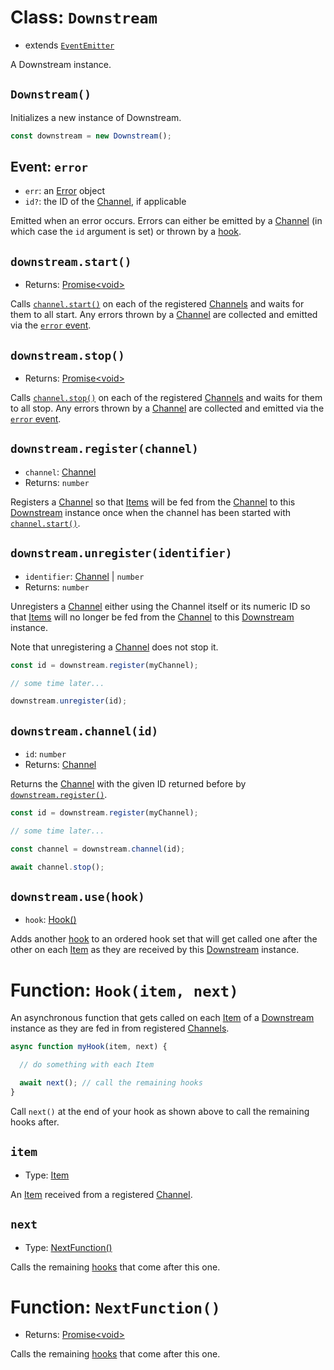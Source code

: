 # Class: `Downstream`

- extends [`EventEmitter`](https://nodejs.org/docs/latest-v12.x/api/events.html#events_class_eventemitter)

A Downstream instance.

## `Downstream()`

Initializes a new instance of Downstream.

```javascript
const downstream = new Downstream();
```

## Event: `error` 

- `err`: an [Error](https://developer.mozilla.org/en-US/docs/Web/JavaScript/Reference/Global_Objects/Error) object
- `id?`: the ID of the [Channel](./channels/channel.md), if applicable

Emitted when an error occurs. Errors can either be emitted by a [Channel](./channels/channel.md) (in which case the `id` argument is set) or thrown by a [hook](#Function:-Hook(item,-next)).

## `downstream.start()`
- Returns: [Promise\<void\>](https://developer.mozilla.org/en-US/docs/Web/JavaScript/Reference/Global_Objects/Promise)

Calls [`channel.start()`](./channels/channel.md#channel.start()) on each of the registered [Channels](./channels/channel.md) and waits for them to all start. Any errors thrown by a [Channel](./channels/channel.md) are collected and emitted via the [`error` event](#event:-error).

## `downstream.stop()`
- Returns: [Promise\<void\>](https://developer.mozilla.org/en-US/docs/Web/JavaScript/Reference/Global_Objects/Promise)

Calls [`channel.stop()`](./channels/channel.md#channel.stop()) on each of the registered [Channels](./channels/channel.md) and waits for them to all stop. Any errors thrown by a [Channel](./channels/channel.md) are collected and emitted via the [`error` event](#event:-error).

## `downstream.register(channel)`
- `channel`: [Channel](./channels/channel.md)
- Returns: `number`

Registers a [Channel](./channels/channel.md) so that [Items](./item.md) will be fed from the [Channel](./channels/channel.md) to this [Downstream](#Class:-Downstream) instance once when the channel has been started with [`channel.start()`](./channels/channel.md#channel.start()).

## `downstream.unregister(identifier)`

- `identifier`: [Channel](./channels/channel.md) | `number`
- Returns: `number`

Unregisters a [Channel](./channels/channel.md) either using the Channel itself or its numeric ID so that [Items](./item.md) will no longer be fed from the [Channel](./channels/channel.md) to this [Downstream](#Class:-Downstream) instance.

Note that unregistering a [Channel](./channels/channel.md) does not stop it.

```javascript
const id = downstream.register(myChannel);

// some time later...

downstream.unregister(id);
```

## `downstream.channel(id)`

- `id`: `number`
- Returns: [Channel](./channels/channel.md)

Returns the [Channel](./channels/channel.md) with the given ID returned before by [`downstream.register()`](#downstream.register(channel)).

```javascript
const id = downstream.register(myChannel);

// some time later...

const channel = downstream.channel(id);

await channel.stop();
```

## `downstream.use(hook)`

- `hook`: [Hook()](#Function:-Hook(item,-next))

Adds another [hook](#Function:-Hook(item,-next)) to an ordered hook set that will get called one after the other on each [Item](./item.md) as they are received by this [Downstream](#Class:-Downstream) instance.

# Function: `Hook(item, next)`

An asynchronous function that gets called on each [Item](./item.md) of a [Downstream](#Class:-Downstream) instance as they are fed in from registered [Channels](./channels/channel.md).

```javascript
async function myHook(item, next) {

  // do something with each Item

  await next(); // call the remaining hooks
}
```

Call `next()` at the end of your hook as shown above to call the remaining hooks after.

## `item`
- Type: [Item](./item.md)

An [Item](./item.md) received from a registered [Channel](./channels/channel.md).

## `next`
- Type: [NextFunction()](#Function-NextFunction())

Calls the remaining [hooks]((#Function:-Hook(item,-next))) that come after this one.

# Function: `NextFunction()`
- Returns: [Promise\<void\>](https://developer.mozilla.org/en-US/docs/Web/JavaScript/Reference/Global_Objects/Promise)

Calls the remaining [hooks](#Function:-Hook(item,-next)) that come after this one.